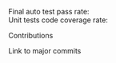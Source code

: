 Final auto test pass rate:  
Unit tests code coverage rate:  

Contributions
 
Link to major commits
